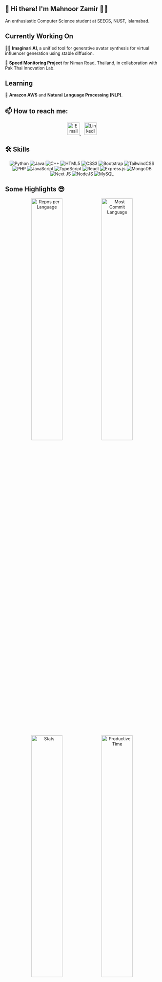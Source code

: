 ## 🚀 Hi there! I'm Mahnoor Zamir 👋🏻

An enthusiastic Computer Science student at SEECS, NUST, Islamabad.

## Currently Working On
👩‍💻 **Imaginari AI**, a unified tool for generative avatar synthesis for virtual influencer generation using stable diffusion.

🚦 **Speed Monitoring Project** for Niman Road, Thailand, in collaboration with Pak Thai Innovation Lab.

## Learning
🧠 **Amazon AWS** and **Natural Language Processing (NLP)**.

## 📫 How to reach me:

<p align="center">
  <a href="mailto:mzamir.bscs21seecs@seecs.edu.pk" target="_blank">
    <img src="https://cdn-icons-png.flaticon.com/128/5968/5968534.png" alt="Email" height="40" width="40" />
  </a>&nbsp;&nbsp;
  <a href="https://linkedin.com/in/mahnoorzamir" target="_blank">
    <img src="https://cdn-icons-png.flaticon.com/128/2504/2504923.png" alt="LinkedIn" height="40" width="40" />
  </a>
</p>


## 🛠 Skills

<p align="center">
  <img src="https://img.shields.io/badge/python-3670A0?style=for-the-badge&logo=python&logoColor=FFFFFF" alt="Python"/>
  <img src="https://img.shields.io/badge/java-%23ED8B00.svg?style=for-the-badge&logo=openjdk&logoColor=white" alt="Java"/>
  <img src="https://img.shields.io/badge/c++-%2300599C.svg?style=for-the-badge&logo=c%2B%2B&logoColor=white" alt="C++"/>
  <img src="https://img.shields.io/badge/html5-%23E34F26.svg?style=for-the-badge&logo=html5&logoColor=white" alt="HTML5"/>
  <img src="https://img.shields.io/badge/css3-%231572B6.svg?style=for-the-badge&logo=css3&logoColor=white" alt="CSS3"/>
  <img src="https://img.shields.io/badge/bootstrap-%238511FA.svg?style=for-the-badge&logo=bootstrap&logoColor=white" alt="Bootstrap"/>
  <img src="https://img.shields.io/badge/tailwindcss-%2338B2AC.svg?style=for-the-badge&logo=tailwind-css&logoColor=white" alt="TailwindCSS"/>
  <img src="https://img.shields.io/badge/php-%23777BB4.svg?style=for-the-badge&logo=php&logoColor=white" alt="PHP"/>
  <img src="https://img.shields.io/badge/javascript-%23323330.svg?style=for-the-badge&logo=javascript&logoColor=%23F7DF1E" alt="JavaScript"/>
  <img src="https://img.shields.io/badge/typescript-%23007ACC.svg?style=for-the-badge&logo=typescript&logoColor=white" alt="TypeScript"/>
  <img src="https://img.shields.io/badge/react-%2320232a.svg?style=for-the-badge&logo=react&logoColor=%2361DAFB" alt="React"/>
  <img src="https://img.shields.io/badge/express.js-%23404d59.svg?style=for-the-badge&logo=express&logoColor=%2361DAFB" alt="Express.js"/>
  <img src="https://img.shields.io/badge/MongoDB-%234ea94b.svg?style=for-the-badge&logo=mongodb&logoColor=white" alt="MongoDB"/>
  <img src="https://img.shields.io/badge/Next-black?style=for-the-badge&logo=next.js&logoColor=white" alt="Next JS"/>
  <img src="https://img.shields.io/badge/node.js-6DA55F?style=for-the-badge&logo=node.js&logoColor=white" alt="NodeJS"/>
  <img src="https://img.shields.io/badge/mysql-%2300f.svg?style=for-the-badge&logo=mysql&logoColor=white" alt="MySQL"/>
</p>

## Some Highlights 😎

<div align="center">
  <img src="http://github-profile-summary-cards.vercel.app/api/cards/repos-per-language?username=mahnoor-zamir&theme=react" alt="Repos per Language" style="width:45%">
  <img src="http://github-profile-summary-cards.vercel.app/api/cards/most-commit-language?username=mahnoor-zamir&theme=react" alt="Most Commit Language" style="width:45%">
</div>

<div align="center">
  <img src="http://github-profile-summary-cards.vercel.app/api/cards/stats?username=mahnoor-zamir&theme=react" alt="Stats" style="width:45%">
  <img src="http://github-profile-summary-cards.vercel.app/api/cards/productive-time?username=mahnoor-zamir&theme=react" alt="Productive Time" style="width:45%">
</div>

<div align="center">
  <img src="https://github-profile-trophy.vercel.app/?username=mahnoor-zamir&theme=algolia&column=7&row=1&no-bg=true&no-frame=true" alt="Profile Trophy">
</div>

<div align="center">
  <img src="https://streak-stats.demolab.com?user=mahnoor-zamir&theme=github-dark&hide_border=true&card_width=800&background=EB545400&sideLabels=1F6FEB&sideNums=1F6FEB&currStreakNum=1F6FEB&currStreakLabel=1F6FEB" alt="Streak Stats">
</div>
